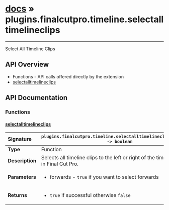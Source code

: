 # [docs](index.md) » plugins.finalcutpro.timeline.selectalltimelineclips
---

Select All Timeline Clips

## API Overview
* Functions - API calls offered directly by the extension
 * [selectalltimelineclips](#selectalltimelineclips)

## API Documentation

### Functions

#### [selectalltimelineclips](#selectalltimelineclips)
| <span style="float: left;">**Signature**</span> | <span style="float: left;">`plugins.finalcutpro.timeline.selectalltimelineclips(forwards) -> boolean` </span>                                                          |
| -----------------------------------------------------|---------------------------------------------------------------------------------------------------------|
| **Type**                                             | Function                                                                                         |
| **Description**                                      | Selects all timeline clips to the left or right of the timeline playhead in Final Cut Pro.                                                                                         |
| **Parameters**                                       | <ul><li>forwards - <code>true</code> if you want to select forwards</li></ul>   |
| **Returns**                                          | <ul><li><code>true</code> if successful otherwise <code>false</code></li></ul>            |

